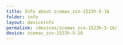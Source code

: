 ```yaml
---
title: Info about zcomax_zcn-1523h-5-16
folder: info
layout: deviceinfo
permalink: /devices/zcomax_zcn-1523h-5-16/
device: zcomax_zcn-1523h-5-16
---
```


